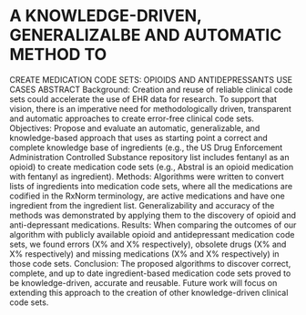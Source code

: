 # A KNOWLEDGE-DRIVEN, GENERALIZALBE AND AUTOMATIC METHOD TO 
CREATE MEDICATION CODE SETS: OPIOIDS AND ANTIDEPRESSANTS USE CASES
ABSTRACT
Background: Creation and reuse of reliable clinical code sets could accelerate the use of EHR data for research. To support that vision, there is an imperative need for methodologically driven, transparent and automatic approaches to create error-free clinical code sets.
Objectives: Propose and evaluate an automatic, generalizable, and knowledge-based approach that uses as starting point a correct and complete knowledge base of ingredients (e.g., the US Drug Enforcement Administration Controlled Substance repository list includes fentanyl as an opioid) to create medication code sets (e.g., Abstral is an opioid medication with fentanyl as ingredient). 
Methods: Algorithms were written to convert lists of ingredients into medication code sets, where all the medications are codified in the RxNorm terminology, are active medications and have one ingredient from the ingredient list. Generalizability and accuracy of the methods was demonstrated by applying them to the discovery of opioid and anti-depressant medications. 
Results: When comparing the outcomes of our algorithm with publicly available opioid and antidepressant medication code sets, we found errors (X% and X% respectively), obsolete drugs (X% and X% respectively) and missing medications (X% and X% respectively) in those code sets. 
Conclusion: The proposed algorithms to discover correct, complete, and up to date ingredient-based medication code sets proved to be knowledge-driven, accurate and reusable. Future work will focus on extending this approach to the creation of other knowledge-driven clinical code sets. 
